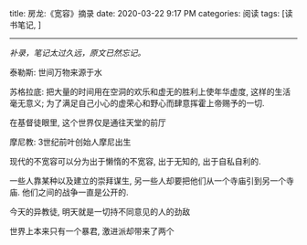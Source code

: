 title: 房龙:《宽容》摘录
date: 2020-03-22 9:17 PM
categories: 阅读
tags: [读书笔记, ]

---

*补录，笔记太过久远，原文已然忘记。*

泰勒斯: 世间万物来源于水

苏格拉底: 把大量的时间用在空洞的欢乐和虚无的胜利上使年华虚度, 这样的生活毫无意义; 为了满足自己小心的虚荣心和野心而肆意挥霍上帝赐予的一切.

在基督徒眼里, 这个世界仅是通往天堂的前厅

摩尼教: 3世纪前叶创始人摩尼出生

现代的不宽容可以分为出于懒惰的不宽容, 出于无知的, 出于自私自利的.

一些人靠某种以及建立的崇拜谋生, 另一些人却要把他们从一个寺庙引到另一个寺庙. 他们之间的战争一直是公开的. 

今天的异教徒, 明天就是一切持不同意见的人的劲敌

世界上本来只有一个暴君, 激进派却带来了两个


